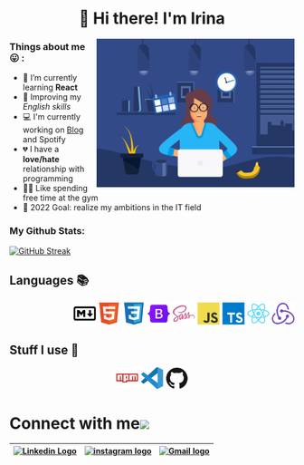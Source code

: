 <div align='center'> <h1> 👋 Hi there! I'm Irina </h1> </div>

<img src='https://github.com/idubrovskaya/idubrovskaya/blob/main/Assets/girl_developer.gif' align='right' width='350'>

### Things about me 😛 :

- 🌱 I’m currently learning **React**
- 📖 Improving my _English skills_
- 💻 I'm currently working on [Blog](https://github.com/idubrovskaya/Blog) and Spotify
- 💔 I have a **love/hate** relationship with programming
- 🏋️‍♀️ Like spending free time at the gym
- 🎯 2022 Goal: realize my ambitions in the IT field

###  My Github Stats:
[![GitHub Streak](https://github-readme-streak-stats.herokuapp.com/?user=idubrovskaya&theme=buefy)](https://git.io/streak-stats)

## Languages 📚

<p align="right">
  <img src="https://raw.githubusercontent.com/devicons/devicon/master/icons/markdown/markdown-original.svg" alt="markdown" width="40" height="40" />
  <img src="https://raw.githubusercontent.com/devicons/devicon/master/icons/html5/html5-original.svg" alt="html5" width="40" height="40"  />
  <img src="https://raw.githubusercontent.com/devicons/devicon/master/icons/css3/css3-original.svg" alt="css3" width="40" height="40"  />
  <img src="https://raw.githubusercontent.com/devicons/devicon/master/icons/bootstrap/bootstrap-original.svg" alt="bootstrap" width="40" height="40"/>
  <img src="https://raw.githubusercontent.com/devicons/devicon/master/icons/sass/sass-original.svg" alt="sass" width="40" height="40" />
  <img src="https://raw.githubusercontent.com/devicons/devicon/master/icons/javascript/javascript-original.svg" alt="javascript" width="40" height="40" />
  <img src="https://raw.githubusercontent.com/devicons/devicon/master/icons/typescript/typescript-original.svg" alt="typescript" width="40" height="40" />
  <img src="https://raw.githubusercontent.com/devicons/devicon/master/icons/react/react-original.svg" alt="react" width="40" height="40" />
  <img src="https://raw.githubusercontent.com/devicons/devicon/master/icons/redux/redux-original.svg" alt="redux" width="40" height="40" />
</p>  
  
## Stuff I use 🤟 
  
<p align="center">  
  <img src="https://raw.githubusercontent.com/devicons/devicon/master/icons/npm/npm-original-wordmark.svg" alt="npm" width="40" height="40" />
  <img src="https://raw.githubusercontent.com/devicons/devicon/master/icons/vscode/vscode-original.svg" alt="vscode" width="40" height="40" />
  <img src="https://raw.githubusercontent.com/devicons/devicon/master/icons/github/github-original.svg" alt="github" width="40" height="40" />
  
</p>

# Connect with me<img src="https://github.com/TheDudeThatCode/TheDudeThatCode/blob/master/Assets/Handshake.gif" height="32px">

| [<img src="https://github.com/TheDudeThatCode/TheDudeThatCode/blob/master/Assets/Linkedin.svg" alt="Linkedin Logo" width="40">](https://www.linkedin.com/in/idubrovskaya/) | [<img src="https://github.com/TheDudeThatCode/TheDudeThatCode/blob/master/Assets/Instagram.svg" alt="instagram logo" width="40">](https://www.instagram.com/i.dubrovskayaa/) | [<img src="https://github.com/TheDudeThatCode/TheDudeThatCode/blob/master/Assets/Gmail.svg" alt="Gmail logo" height="40">](mailto:irina.dubrovskaya95@gmail.com) |
| -------------------------------------------------------------------------------------------------------------------------------------------------------------------------- | ---------------------------------------------------------------------------------------------------------------------------------------------------------------------------- | ---------------------------------------------------------------------------------------------------------------------------------------------------------------- |
